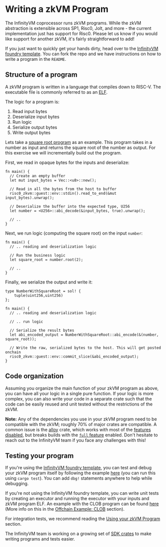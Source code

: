 # Writing a zkVM Program

The InfinityVM coprocessor runs zkVM programs. While the zkVM abstraction is extensible across SP1, Risc0, Jolt, and more - the current implementation just has support for Risc0. Please let us know if you would like support for another zkVM, it's fairly straightforward to add!

If you just want to quickly get your hands dirty, head over to the [InfinityVM foundry template](https://github.com/InfinityVM/infinityVM-foundry-template). You can fork the repo and we have instructions on how to write a program in the `README`.

## Structure of a program

A zkVM program is written in a language that compiles down to RISC-V. The executable file is commonly referred to as an [ELF](https://en.wikipedia.org/wiki/Executable_and_Linkable_Format).

The logic for a program is:

1. Read input bytes
1. Deserialize input bytes
1. Run logic
1. Serialize output bytes
1. Write output bytes

Lets take a [square root program](https://github.com/InfinityVM/infinityVM-foundry-template/blob/main/programs/app/src/square_root.rs) as an example. This program takes in a number as input and returns the square root of the number as output. For this exercise we will incrementally build out the program.

First, we read in opaque bytes for the inputs and deserialize:

```rust,ignore
fn main() {
  // Create an empty buffer
  let mut input_bytes = Vec::<u8>::new();
  
  // Read in all the bytes from the host to buffer
  risc0_zkvm::guest::env::stdin().read_to_end(&mut input_bytes).unwrap();

  // Deserialize the buffer into the expected type, U256
  let number = <U256>::abi_decode(&input_bytes, true).unwrap();

  // ..
}
```

Next, we run logic (computing the square root) on the input `number`:

```rust,ignore
fn main() {
  // .. reading and deserialization logic

  // Run the business logic
  let square_root = number.root(2);

  // ..
}
```

Finally, we serialize the output and write it:

```rust,ignore
type NumberWithSquareRoot = sol! {
    tuple(uint256,uint256)
};

fn main() {
  // .. reading and deserialization logic

  // .. run logic

  // Serialize the result bytes
  let abi_encoded_output = NumberWithSquareRoot::abi_encode(&(number, square_root));

  // Write the raw, serialized bytes to the host. This will get posted onchain
  risc0_zkvm::guest::env::commit_slice(&abi_encoded_output);
}
```

## Code organization

Assuming you organize the main function of your zkVM program as above, you can have all your logic in a single pure function. If your logic is more complex, you can also write your code in a separate crate such that the code can be easily reused and unit tested without the restrictions of the zkVM.

**Note:** Any of the dependencies you use in your zkVM program need to be compatible with the zkVM; roughly 70% of major crates are compatible. A common issue is the [alloy](https://docs.rs/crate/alloy/latest/features) crate, which works with most of the [features disabled](https://github.com/InfinityVM/InfinityVM/blob/main/Cargo.toml#L118), but breaks builds with the [`full` feature](https://github.com/alloy-rs/alloy/blob/main/crates/alloy/Cargo.toml#L76) enabled. Don't hesitate to reach out to the InfinityVM team if you face any challenges with this!

## Testing your program

If you're using the [InfinityVM foundry template](https://github.com/InfinityVM/infinityVM-foundry-template), you can test and debug your zkVM program itself by following the example [here](https://github.com/InfinityVM/infinityVM-foundry-template/blob/main/programs/src/lib.rs) (you can run this using `cargo test`). You can add `dbg!` statements anywhere to help while debugging.

If you're not using the InfinityVM foundry template, you can write unit tests by creating an executor and running the executor with your inputs and zkVM program ELF. An example with the CLOB program can be found [here](https://github.com/InfinityVM/InfinityVM/blob/main/clob/programs/src/lib.rs#L120) (More info on this in the [Offchain Example: CLOB](./clob.md) section).

For integration tests, we recommend reading the [Using your zkVM Program](./using-program.md) section.

The InfinityVM team is working on a growing set of [SDK crates](https://github.com/InfinityVM/InfinityVM/tree/main/crates/sdk) to make writing programs and tests easier.
